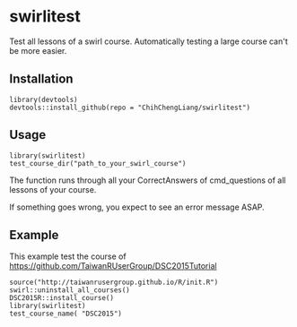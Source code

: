 # swirlitest

Test all lessons of a swirl course. Automatically testing a large course can't be more easier.

## Installation

```{r}
library(devtools)
devtools::install_github(repo = "ChihChengLiang/swirlitest")
```



## Usage

```{r}
library(swirlitest)
test_course_dir("path_to_your_swirl_course")
```

The function runs through all your CorrectAnswers of cmd_questions of all lessons of your course.

If something goes wrong, you expect to see an error message ASAP.


## Example

This example test the course of https://github.com/TaiwanRUserGroup/DSC2015Tutorial

```{r}
source("http://taiwanrusergroup.github.io/R/init.R")
swirl::uninstall_all_courses()
DSC2015R::install_course()
library(swirlitest)
test_course_name( "DSC2015")
```

